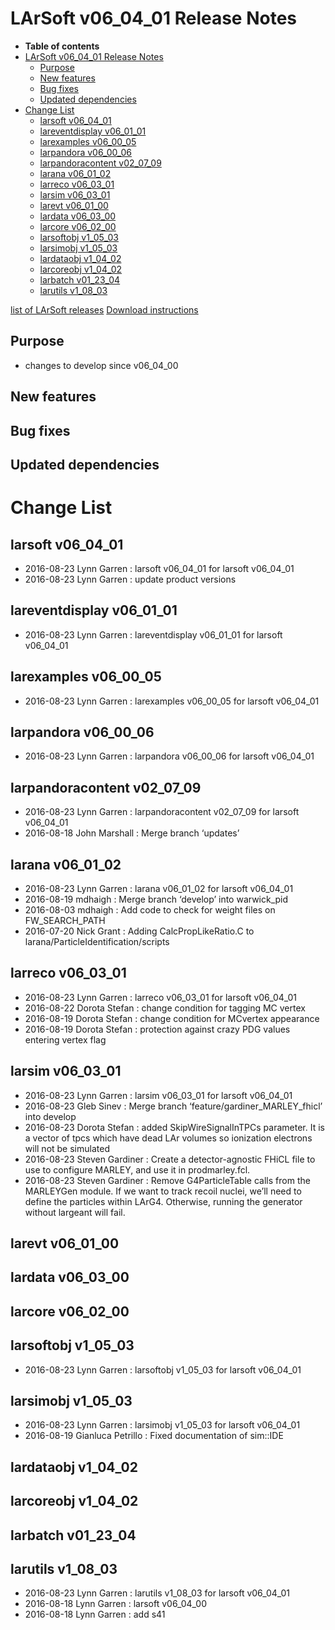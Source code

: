 LArSoft v06\_04\_01 Release Notes
======================================================================

-   **Table of contents**
-   [LArSoft v06\_04\_01 Release Notes](#LArSoft-v06_04_01-Release-Notes)
    -   [Purpose](#Purpose)
    -   [New features](#New-features)
    -   [Bug fixes](#Bug-fixes)
    -   [Updated dependencies](#Updated-dependencies)
-   [Change List](#Change-List)
    -   [larsoft v06\_04\_01](#larsoft-v06_04_01)
    -   [lareventdisplay v06\_01\_01](#lareventdisplay-v06_01_01)
    -   [larexamples v06\_00\_05](#larexamples-v06_00_05)
    -   [larpandora v06\_00\_06](#larpandora-v06_00_06)
    -   [larpandoracontent v02\_07\_09](#larpandoracontent-v02_07_09)
    -   [larana v06\_01\_02](#larana-v06_01_02)
    -   [larreco v06\_03\_01](#larreco-v06_03_01)
    -   [larsim v06\_03\_01](#larsim-v06_03_01)
    -   [larevt v06\_01\_00](#larevt-v06_01_00)
    -   [lardata v06\_03\_00](#lardata-v06_03_00)
    -   [larcore v06\_02\_00](#larcore-v06_02_00)
    -   [larsoftobj v1\_05\_03](#larsoftobj-v1_05_03)
    -   [larsimobj v1\_05\_03](#larsimobj-v1_05_03)
    -   [lardataobj v1\_04\_02](#lardataobj-v1_04_02)
    -   [larcoreobj v1\_04\_02](#larcoreobj-v1_04_02)
    -   [larbatch v01\_23\_04](#larbatch-v01_23_04)
    -   [larutils v1\_08\_03](#larutils-v1_08_03)

[list of LArSoft releases](LArSoft_release_list)
[Download instructions](http://scisoft.fnal.gov/scisoft/bundles/larsoft/v06_04_01/larsoft-v06_04_01.html)

Purpose
--------------------

-   changes to develop since v06\_04\_00

New features
------------------------------

Bug fixes
------------------------

Updated dependencies
----------------------------------------------

Change List
============================

larsoft v06\_04\_01
------------------------------------------

-   2016-08-23 Lynn Garren : larsoft v06\_04\_01 for larsoft v06\_04\_01
-   2016-08-23 Lynn Garren : update product versions

lareventdisplay v06\_01\_01
----------------------------------------------------------

-   2016-08-23 Lynn Garren : lareventdisplay v06\_01\_01 for larsoft v06\_04\_01

larexamples v06\_00\_05
--------------------------------------------------

-   2016-08-23 Lynn Garren : larexamples v06\_00\_05 for larsoft v06\_04\_01

larpandora v06\_00\_06
------------------------------------------------

-   2016-08-23 Lynn Garren : larpandora v06\_00\_06 for larsoft v06\_04\_01

larpandoracontent v02\_07\_09
--------------------------------------------------------------

-   2016-08-23 Lynn Garren : larpandoracontent v02\_07\_09 for larsoft v06\_04\_01
-   2016-08-18 John Marshall : Merge branch ‘updates’

larana v06\_01\_02
----------------------------------------

-   2016-08-23 Lynn Garren : larana v06\_01\_02 for larsoft v06\_04\_01
-   2016-08-19 mdhaigh : Merge branch ‘develop’ into warwick\_pid
-   2016-08-03 mdhaigh : Add code to check for weight files on FW\_SEARCH\_PATH
-   2016-07-20 Nick Grant : Adding CalcPropLikeRatio.C to larana/ParticleIdentification/scripts

larreco v06\_03\_01
------------------------------------------

-   2016-08-23 Lynn Garren : larreco v06\_03\_01 for larsoft v06\_04\_01
-   2016-08-22 Dorota Stefan : change condition for tagging MC vertex
-   2016-08-19 Dorota Stefan : change condition for MCvertex appearance
-   2016-08-19 Dorota Stefan : protection against crazy PDG values entering vertex flag

larsim v06\_03\_01
----------------------------------------

-   2016-08-23 Lynn Garren : larsim v06\_03\_01 for larsoft v06\_04\_01
-   2016-08-23 Gleb Sinev : Merge branch ‘feature/gardiner\_MARLEY\_fhicl’ into develop
-   2016-08-23 Dorota Stefan : added SkipWireSignalInTPCs parameter. It is a vector of tpcs which have dead LAr volumes so ionization electrons will not be simulated
-   2016-08-23 Steven Gardiner : Create a detector-agnostic FHiCL file to use to configure MARLEY, and use it in prodmarley.fcl.
-   2016-08-23 Steven Gardiner : Remove G4ParticleTable calls from the MARLEYGen module. If we want to track recoil nuclei, we’ll need to define the particles within LArG4. Otherwise, running the generator without largeant will fail.

larevt v06\_01\_00
----------------------------------------

lardata v06\_03\_00
------------------------------------------

larcore v06\_02\_00
------------------------------------------

larsoftobj v1\_05\_03
----------------------------------------------

-   2016-08-23 Lynn Garren : larsoftobj v1\_05\_03 for larsoft v06\_04\_01

larsimobj v1\_05\_03
--------------------------------------------

-   2016-08-23 Lynn Garren : larsimobj v1\_05\_03 for larsoft v06\_04\_01
-   2016-08-19 Gianluca Petrillo : Fixed documentation of sim::IDE

lardataobj v1\_04\_02
----------------------------------------------

larcoreobj v1\_04\_02
----------------------------------------------

larbatch v01\_23\_04
--------------------------------------------

larutils v1\_08\_03
------------------------------------------

-   2016-08-23 Lynn Garren : larutils v1\_08\_03 for larsoft v06\_04\_01
-   2016-08-18 Lynn Garren : larsoft v06\_04\_00
-   2016-08-18 Lynn Garren : add s41

